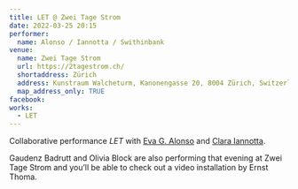 ```yaml
---
title: LET @ Zwei Tage Strom
date: 2022-03-25 20:15
performer:
  name: Alonso / Iannotta / Swithinbank
venue:
  name: Zwei Tage Strom
  url: https://2tagestrom.ch/
  shortaddress: Zürich
  address: Kunstraum Walcheturm, Kanonengasse 20, 8004 Zürich, Switzerland
  map_address_only: TRUE
facebook:
works:
  - LET
---
```


Collaborative performance _LET_ with [Eva G. Alonso][e] and [Clara Iannotta][c].

Gaudenz Badrutt and Olivia Block are also performing that evening at Zwei Tage
Strom and you’ll be able to check out a video installation by Ernst Thoma.

[e]: https://www.evagalonso.com/
[c]: http://claraiannotta.com/